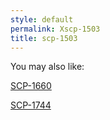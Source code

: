 ```yaml
---
style: default
permalink: Xscp-1503
title: scp-1503
---
```

You may also like:

[SCP-1660](http://scp-wiki.net/scp-1660)

[SCP-1744](http://scp-wiki.net/scp-1744)
